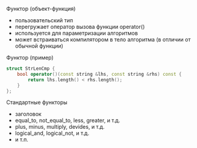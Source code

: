 Функтор (объект-функция) 
- пользовательский тип 
- перегружает оператор вызова функции operator() 
- используется для параметризации алгоритмов 
- может встраиваться компилятором в тело алгоритма (в отличии от обычной функции)

Функтор (пример) 
```cpp
struct StrLenCmp { 
	bool operator()(const string &lhs, const string &rhs) const {
		return lhs.length() < rhs.length(); 
	}
};
```

Стандартные функторы 
- заголовок 
- equal_to, not_equal_to, less, greater, и т.д. 
- plus, minus, multiply, devides, и т.д. 
- logical_and, logical_not, и т.д. 
- и т.п.